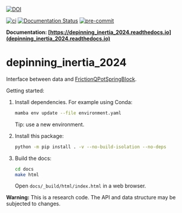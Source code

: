 [![DOI](https://zenodo.org/badge/DOI/10.5281/zenodo.10679735.svg)](https://doi.org/10.5281/zenodo.10679735)

[![ci](https://github.com/tdegeus/depinning_inertia_2024/workflows/CI/badge.svg)](https://github.com/tdegeus/depinning_inertia_2024/actions)
[![Documentation Status](https://readthedocs.org/projects/depinning_inertia_2024/badge/?version=latest)](https://depinning_inertia_2024.readthedocs.io/en/latest/?badge=latest)
[![pre-commit](https://github.com/tdegeus/depinning_inertia_2024/workflows/pre-commit/badge.svg)](https://github.com/tdegeus/depinning_inertia_2024/actions)

**Documentation: [https://depinning_inertia_2024.readthedocs.io](depinning_inertia_2024.readthedocs.io)**


# depinning_inertia_2024

Interface between data and [FrictionQPotSpringBlock](https://github.com/tdegeus/FrictionQPotSpringBlock).

Getting started:

1.  Install dependencies.
    For example using Conda:

    ```bash
    mamba env update --file environment.yaml
    ```

    Tip: use a new environment.

2.  Install this package:

    ```bash
    python -m pip install . -v --no-build-isolation --no-deps
    ```

3.  Build the docs:

    ```bash
    cd docs
    make html
    ```

    Open `docs/_build/html/index.html` in a web browser.

**Warning:** This is a research code. The API and data structure may be subjected to changes.
